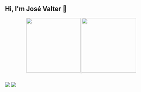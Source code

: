 ## Hi, I'm José Valter 👋

<div align="center">
  <a href="https://github.com/josevaltersilvacarneiro">
  <img height="180em" src="https://github-readme-stats.vercel.app/api?username=josevaltersilvacarneiro&show_icons=true&theme=dark&include_all_commits=true&count_private=true"/>
  <img height="180em" src="https://github-readme-stats.vercel.app/api/top-langs/?username=josevaltersilvacarneiro&layout=compact&langs_count=7&theme=dark"/>
</div>

  ##
  
 <div>
   
  <a href="https://www.youtube.com/channel/UCaT_6i3oy2NixaSJDHg6jew" target="_blank"><img src="https://img.shields.io/badge/YouTube-FF0000?style=for-the-badge&logo=youtube&logoColor=white" target="_blank"></a>
  <a href="https://instagram.com/josevaltersilvacarneiro" target="_blank"><img src="https://img.shields.io/badge/-Instagram-%23E4405F?style=for-the-badge&logo=instagram&logoColor=white" target="_blank"></a>
   
<!--
 <a href="" target="_blank"><img src="https://img.shields.io/badge/Discord-7289DA?style=for-the-badge&logo=discord&logoColor=white" target="_blank"></a> 
  <a href = ""><img src="https://img.shields.io/badge/-Gmail-%23333?style=for-the-badge&logo=gmail&logoColor=white" target="_blank"></a>
  <a href="" target="_blank"><img src="https://img.shields.io/badge/-LinkedIn-%230077B5?style=for-the-badge&logo=linkedin&logoColor=white" target="_blank"></a>
-->

</div>
